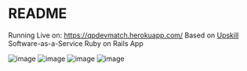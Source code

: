 # README

Running Live on: https://qpdevmatch.herokuapp.com/
Based on [Upskill](http://upskillcourses.com) Software-as-a-Service Ruby on Rails App

![image](https://user-images.githubusercontent.com/60012562/151324724-ed826511-134b-4ab7-b839-2e6eb6eefd9e.png)
![image](https://user-images.githubusercontent.com/60012562/151325513-2777f867-6f6c-4bbe-babf-332d57e2cae2.png)
![image](https://user-images.githubusercontent.com/60012562/151325644-bbdfbbfd-ab73-44af-a123-962416301c06.png)
![image](https://user-images.githubusercontent.com/60012562/151325223-551f375b-1b75-41bb-8620-0e443617f141.png)

